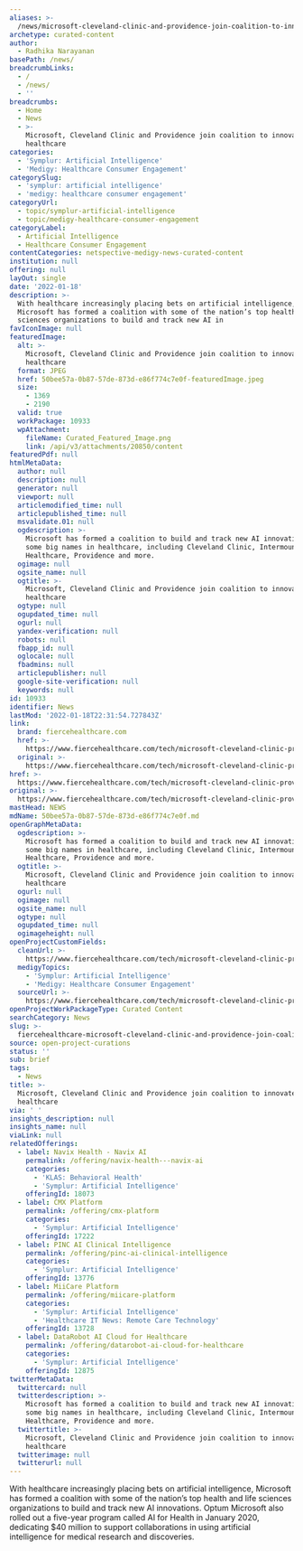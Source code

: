 ```yaml
---
aliases: >-
  /news/microsoft-cleveland-clinic-and-providence-join-coalition-to-innovate-ai-in-healthcare
archetype: curated-content
author:
  - Radhika Narayanan
basePath: /news/
breadcrumbLinks:
  - /
  - /news/
  - ''
breadcrumbs:
  - Home
  - News
  - >-
    Microsoft, Cleveland Clinic and Providence join coalition to innovate AI in
    healthcare
categories:
  - 'Symplur: Artificial Intelligence'
  - 'Medigy: Healthcare Consumer Engagement'
categorySlug:
  - 'symplur: artificial intelligence'
  - 'medigy: healthcare consumer engagement'
categoryUrl:
  - topic/symplur-artificial-intelligence
  - topic/medigy-healthcare-consumer-engagement
categoryLabel:
  - Artificial Intelligence
  - Healthcare Consumer Engagement
contentCategories: netspective-medigy-news-curated-content
institution: null
offering: null
layOut: single
date: '2022-01-18'
description: >-
  With healthcare increasingly placing bets on artificial intelligence,
  Microsoft has formed a coalition with some of the nation’s top health and life
  sciences organizations to build and track new AI in
favIconImage: null
featuredImage:
  alt: >-
    Microsoft, Cleveland Clinic and Providence join coalition to innovate AI in
    healthcare
  format: JPEG
  href: 50bee57a-0b87-57de-873d-e86f774c7e0f-featuredImage.jpeg
  size:
    - 1369
    - 2190
  valid: true
  workPackage: 10933
  wpAttachment:
    fileName: Curated_Featured_Image.png
    link: /api/v3/attachments/20850/content
featuredPdf: null
htmlMetaData:
  author: null
  description: null
  generator: null
  viewport: null
  articlemodified_time: null
  articlepublished_time: null
  msvalidate.01: null
  ogdescription: >-
    Microsoft has formed a coalition to build and track new AI innovations with
    some big names in healthcare, including Cleveland Clinic, Intermountain
    Healthcare, Providence and more.
  ogimage: null
  ogsite_name: null
  ogtitle: >-
    Microsoft, Cleveland Clinic and Providence join coalition to innovate AI in
    healthcare
  ogtype: null
  ogupdated_time: null
  ogurl: null
  yandex-verification: null
  robots: null
  fbapp_id: null
  oglocale: null
  fbadmins: null
  articlepublisher: null
  google-site-verification: null
  keywords: null
id: 10933
identifier: News
lastMod: '2022-01-18T22:31:54.727843Z'
link:
  brand: fiercehealthcare.com
  href: >-
    https://www.fiercehealthcare.com/tech/microsoft-cleveland-clinic-providence-and-more-form-ai-healthcare-coalition
  original: >-
    https://www.fiercehealthcare.com/tech/microsoft-cleveland-clinic-providence-and-more-form-ai-healthcare-coalition
href: >-
  https://www.fiercehealthcare.com/tech/microsoft-cleveland-clinic-providence-and-more-form-ai-healthcare-coalition
original: >-
  https://www.fiercehealthcare.com/tech/microsoft-cleveland-clinic-providence-and-more-form-ai-healthcare-coalition
mastHead: NEWS
mdName: 50bee57a-0b87-57de-873d-e86f774c7e0f.md
openGraphMetaData:
  ogdescription: >-
    Microsoft has formed a coalition to build and track new AI innovations with
    some big names in healthcare, including Cleveland Clinic, Intermountain
    Healthcare, Providence and more.
  ogtitle: >-
    Microsoft, Cleveland Clinic and Providence join coalition to innovate AI in
    healthcare
  ogurl: null
  ogimage: null
  ogsite_name: null
  ogtype: null
  ogupdated_time: null
  ogimageheight: null
openProjectCustomFields:
  cleanUrl: >-
    https://www.fiercehealthcare.com/tech/microsoft-cleveland-clinic-providence-and-more-form-ai-healthcare-coalition
  medigyTopics:
    - 'Symplur: Artificial Intelligence'
    - 'Medigy: Healthcare Consumer Engagement'
  sourceUrl: >-
    https://www.fiercehealthcare.com/tech/microsoft-cleveland-clinic-providence-and-more-form-ai-healthcare-coalition
openProjectWorkPackageType: Curated Content
searchCategory: News
slug: >-
  fiercehealthcare-microsoft-cleveland-clinic-and-providence-join-coalition-to-innovate-ai-in-healthcare
source: open-project-curations
status: ''
sub: brief
tags:
  - News
title: >-
  Microsoft, Cleveland Clinic and Providence join coalition to innovate AI in
  healthcare
via: ' '
insights_description: null
insights_name: null
viaLink: null
relatedOfferings:
  - label: Navix Health - Navix AI
    permalink: /offering/navix-health---navix-ai
    categories:
      - 'KLAS: Behavioral Health'
      - 'Symplur: Artificial Intelligence'
    offeringId: 18073
  - label: CMX Platform
    permalink: /offering/cmx-platform
    categories:
      - 'Symplur: Artificial Intelligence'
    offeringId: 17222
  - label: PINC AI Clinical Intelligence
    permalink: /offering/pinc-ai-clinical-intelligence
    categories:
      - 'Symplur: Artificial Intelligence'
    offeringId: 13776
  - label: MiiCare Platform
    permalink: /offering/miicare-platform
    categories:
      - 'Symplur: Artificial Intelligence'
      - 'Healthcare IT News: Remote Care Technology'
    offeringId: 13728
  - label: DataRobot AI Cloud for Healthcare
    permalink: /offering/datarobot-ai-cloud-for-healthcare
    categories:
      - 'Symplur: Artificial Intelligence'
    offeringId: 12875
twitterMetaData:
  twittercard: null
  twitterdescription: >-
    Microsoft has formed a coalition to build and track new AI innovations with
    some big names in healthcare, including Cleveland Clinic, Intermountain
    Healthcare, Providence and more.
  twittertitle: >-
    Microsoft, Cleveland Clinic and Providence join coalition to innovate AI in
    healthcare
  twitterimage: null
  twitterurl: null
---
```

<p>With healthcare increasingly placing bets on artificial intelligence, Microsoft has formed a coalition with some of the nation’s top health and life sciences organizations to build and track new AI innovations.
Optum
Microsoft also rolled out a five-year program called AI for Health in January 2020, dedicating $40 million to support collaborations in using artificial intelligence for medical research and discoveries.</p>